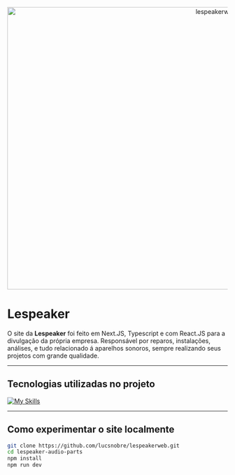 <p align="center">
  <a href="https://lucsnobre.github.io/lespeakerweb/">
    <img width="1115" height="647" alt="lespeakerweb-atualizado vercel app_ (2)" src="https://github.com/user-attachments/assets/819f9a6e-7e61-4d01-8315-aa4105c4d8d8" />

  </a>
</p>

# Lespeaker

O site da **Lespeaker** foi feito em Next.JS, Typescript e com React.JS para a divulgação da própria empresa. Responsável por reparos, instalações, análises, e tudo relacionado á aparelhos sonoros, sempre realizando seus projetos com grande qualidade.

---

## Tecnologias utilizadas no projeto

[![My Skills](https://skillicons.dev/icons?i=react,next,js,ts,css,vercel)](https://skillicons.dev)

---

## Como experimentar o site localmente

```bash
git clone https://github.com/lucsnobre/lespeakerweb.git
cd lespeaker-audio-parts
npm install
npm run dev
